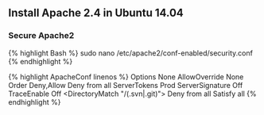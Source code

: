 ## Install Apache 2.4 in Ubuntu 14.04

### Secure Apache2

{% highlight Bash %}
sudo nano /etc/apache2/conf-enabled/security.conf
{% endhighlight %}

{% highlight ApacheConf linenos %}
<Directory />
   Options None
   AllowOverride None
   Order Deny,Allow
   Deny from all
</Directory>
ServerTokens Prod
ServerSignature Off
TraceEnable Off
<DirectoryMatch "/(\.svn|\.git)">
   Deny from all
   Satisfy all
</DirectoryMatch>
{% endhighlight %}
